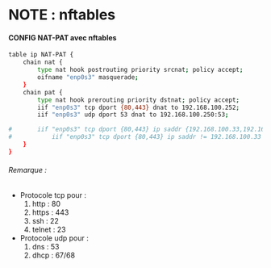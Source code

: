 # NOTE : nftables

#### CONFIG NAT-PAT avec nftables
```sh
table ip NAT-PAT {
	chain nat {
		type nat hook postrouting priority srcnat; policy accept;
		oifname "enp0s3" masquerade;
	}
	chain pat {
		type nat hook prerouting priority dstnat; policy accept;
		iif "enp0s3" tcp dport {80,443} dnat to 192.168.100.252;
		iif "enp0s3" udp dport 53 dnat to 192.168.100.250:53;

#		iif "enp0s3" tcp dport {80,443} ip saddr {192.168.100.33,192.168.100.22} dnat to 192.168.100.252;
#	        iif "enp0s3" tcp dport {80,443} ip saddr != 192.168.100.33 drop;
	}
}
```
###### Remarque : 
- Protocole tcp pour :
	1. http : 80
	2. https : 443 
	3. ssh : 22
	4. telnet : 23
- Protocole udp pour : 
	1. dns : 53
	2. dhcp : 67/68